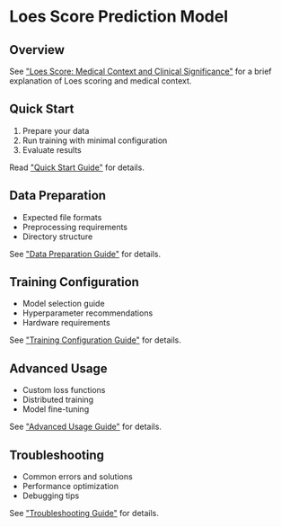 # Loes Score Prediction Model

## Overview
See ["Loes Score: Medical Context and Clinical Significance"](./loes_score_medical_context.md) for a brief explanation of Loes scoring and medical context.

## Quick Start
1. Prepare your data
2. Run training with minimal configuration
3. Evaluate results

Read ["Quick Start Guide"](loes_quick_start_guide.md) for details.

## Data Preparation
- Expected file formats
- Preprocessing requirements
- Directory structure

See ["Data Preparation Guide"](data_preparation_guide.md) for details.

## Training Configuration
- Model selection guide
- Hyperparameter recommendations
- Hardware requirements

See ["Training Configuration Guide"](./training_configuration_guide.md) for details.

## Advanced Usage
- Custom loss functions
- Distributed training
- Model fine-tuning

See ["Advanced Usage Guide"](./advanced_usage_guide.md) for details.

## Troubleshooting
- Common errors and solutions
- Performance optimization
- Debugging tips

See ["Troubleshooting Guide"](./troubleshooting_guide.md) for details.